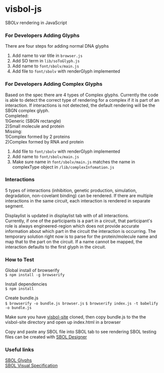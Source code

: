 # visbol-js
SBOLv rendering in JavaScript

### For Developers Adding Glyphs
There are four steps for adding normal DNA glyphs    
1) Add name to var title in `browser.js`    
2) Add SO term in `lib/soToGlyph.js`    
3) Add name to `font/sbolv/main.js`    
4) Add file to `font/sbolv` with renderGlyph implemented

### For Developers Adding Complex Glyphs
Based on the spec there are 4 types of Complex glyphs. Currently the code is able to detect the correct type of rendering for a complex if it is part of an interaction. If interactions is not detected, the default rendering will be the SBGN complex glyph.  
Completed:    
 1)Generic (SBGN rectangle)    
 2)Small molecule and protein    
Missing:    
 1)Complex formed by 2 proteins    
 2)Complex formed by RNA and protein

1) Add file to `font/sbolv` with renderGlyph implemented    
2) Add name to `font/sbolv/main.js`     
3) Make sure name in `font/sbolv/main.js` matches the name in complexType object in `/lib/complexInfomation.js`  

### Interactions
5 types of interactions (inhibition, genetic production, simulation, degradation, non-covelant binding) can be rendered. If there are multiple interactions in the same circuit, each interaction is rendered in separate segment.

Displaylist is updated in displaylist tab with of all interactions.    
Currently, if one of the participants is a part in a circuit, that participant's role is always engineered-region which does not provide accurate information about which part in the circuit the interaction is occurring. The temporary solution right now is to parse for the protein/molecule name and map that to the part on the circuit.
If a name cannot be mapped, the interaction defaults to the first glyph in the circuit.


### How to Test
Global install of browserify     
`$ npm install -g browserify`     

Install dependencies     
`$ npm install`     

Create bundle.js     
`$ browserify -o bundle.js browser.js`
`$ browserify index.js -t babelify -o bundle.js`  

Make sure you have [visbol-site](https://github.com/VisBOL/visbol-site) cloned, then copy bundle.js to the the visbol-site     directory and open up index.html in a browser

Copy and paste any SBOL file into SBOL tab to see rendering
SBOL testing files can be created with   [SBOL Designer](http://www.async.ece.utah.edu/SBOLDesigner)

### Useful links       
[SBOL Glyphs](http://sbolstandard.org/visual/glyphs/)    
[SBOL Visual Specification](http://sbolstandard.org/wp-content/uploads/2017/10/SBOLVisual_Specification_2_0_0.pdf)  
